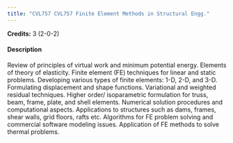 ```yaml
---
title: "CVL757 CVL757 Finite Element Methods in Structural Engg."
---
```

**Credits:** 3 (2-0-2)

#### Description
Review of principles of virtual work and minimum potential energy. Elements of theory of elasticity. Finite element (FE) techniques for linear and static problems. Developing various types of finite elements: 1-D, 2-D, and 3-D. Formulating displacement and shape functions. Variational and weighted residual techniques. Higher order/ isoparametric formulation for truss, beam, frame, plate, and shell elements. Numerical solution procedures and computational aspects. Applications to structures such as dams, frames, shear walls, grid floors, rafts etc. Algorithms for FE problem solving and commercial software modeling issues. Application of FE methods to solve thermal problems.